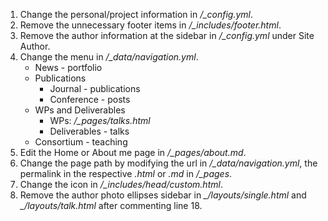 1. Change the personal/project information in */_config.yml*.
2. Remove the unnecessary footer items in */_includes/footer.html*.
3. Remove the author information at the sidebar in */_config.yml* under Site Author.
4. Change the menu in */_data/navigation.yml*.
	- News - portfolio
	- Publications
		- Journal - publications
		- Conference - posts
	- WPs and Deliverables 
		- WPs: */_pages/talks.html*
		- Deliverables - talks
	- Consortium - teaching
5. Edit the Home or About me page in */_pages/about.md*.
6. Change the page path by modifying the url in */_data/navigation.yml*, the permalink in the respective *.html* or *.md* in */_pages*.
7. Change the icon in */_includes/head/custom.html*.
8. Remove the author photo ellipses sidebar in *_/layouts/single.html* and *_/layouts/talk.html* after commenting line 18.